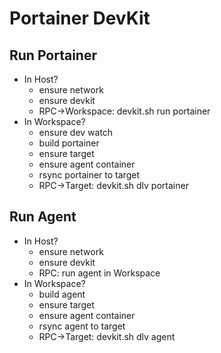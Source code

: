# Portainer DevKit

## Run Portainer
* In Host? 
  * ensure network
  * ensure devkit
  * RPC->Workspace: devkit.sh run portainer
* In Workspace?
  * ensure dev watch
  * build portainer
  * ensure target
  * ensure agent container
  * rsync portainer to target
  * RPC->Target: devkit.sh dlv portainer

## Run Agent
* In Host?
  * ensure network
  * ensure devkit
  * RPC: run agent in Workspace
* In Workspace?
  * build agent
  * ensure target
  * ensure agent container
  * rsync agent to target
  * RPC->Target: devkit.sh dlv agent
